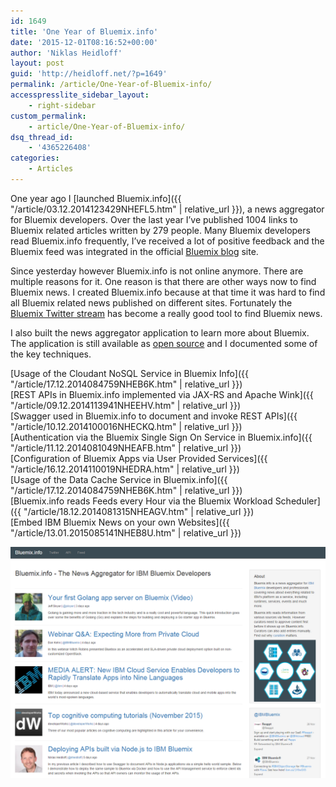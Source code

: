 ```yaml
---
id: 1649
title: 'One Year of Bluemix.info'
date: '2015-12-01T08:16:52+00:00'
author: 'Niklas Heidloff'
layout: post
guid: 'http://heidloff.net/?p=1649'
permalink: /article/One-Year-of-Bluemix-info/
accesspresslite_sidebar_layout:
    - right-sidebar
custom_permalink:
    - article/One-Year-of-Bluemix-info/
dsq_thread_id:
    - '4365226408'
categories:
    - Articles
---
```


One year ago I [launched Bluemix.info]({{ "/article/03.12.2014123429NHEFL5.htm" | relative_url }}), a news aggregator for Bluemix developers. Over the last year I’ve published 1004 links to Bluemix related articles written by 279 people. Many Bluemix developers read Bluemix.info frequently, I’ve received a lot of positive feedback and the Bluemix feed was integrated in the official [Bluemix blog](https://developer.ibm.com/bluemix/blog/) site.

Since yesterday however Bluemix.info is not online anymore. There are multiple reasons for it. One reason is that there are other ways now to find Bluemix news. I created Bluemix.info because at that time it was hard to find all Bluemix related news published on different sites. Fortunately the [Bluemix Twitter stream](https://twitter.com/IBMBluemix) has become a really good tool to find Bluemix news.

I also built the news aggregator application to learn more about Bluemix. The application is still available as [open source](https://github.com/IBM-Bluemix/news-aggregator) and I documented some of the key techniques.

[Usage of the Cloudant NoSQL Service in Bluemix Info]({{ "/article/17.12.2014084759NHEB6K.htm" | relative_url }})  
[REST APIs in Bluemix.info implemented via JAX-RS and Apache Wink]({{ "/article/09.12.2014113941NHEEHV.htm" | relative_url }})  
[Swagger used in Bluemix.info to document and invoke REST APIs]({{ "/article/10.12.2014100016NHECKQ.htm" | relative_url }})  
[Authentication via the Bluemix Single Sign On Service in Bluemix.info]({{ "/article/11.12.2014081049NHEAFB.htm" | relative_url }})  
[Configuration of Bluemix Apps via User Provided Services]({{ "/article/16.12.2014110019NHEDRA.htm" | relative_url }})  
[Usage of the Data Cache Service in Bluemix.info]({{ "/article/17.12.2014084759NHEB6K.htm" | relative_url }})  
[Bluemix.info reads Feeds every Hour via the Bluemix Workload Scheduler]({{ "/article/18.12.2014081315NHEAGV.htm" | relative_url }})  
[Embed IBM Bluemix News on your own Websites]({{ "/article/13.01.2015085141NHEB8U.htm" | relative_url }})

![image](/assets/img/2015/12/bluemixinfo.png)